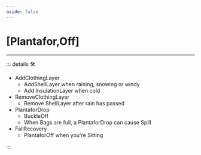 ```yaml
---
aside: false
---
```

# <py>[Plantafor,Off]</py>

---

<!-- =================================================== -->
<!-- =================================================== -->
<!-- =================================================== -->
<!-- =================================================== -->
<!-- =================================================== -->
::: details 🛠

- AddClothingLayer
    - AddShellLayer when raining, snowing or windy
    - Add InsulationLayer when cold
- RemoveClothingLayer
    - Remove ShellLayer after rain has passed
- PlantaforDrop
    - BuckleOff
    - When Bags are full, a PlantaforDrop can cause Spill
- FallRecovery
    - PlantaforOff when you're Sitting

:::
